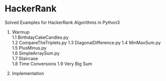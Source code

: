# HackerRank
Solved Examples for HackerRank Algorithms in Python3
  
  1. Warmup </br>
    1.1 BirthdayCakeCandles.py </br>
    1.2 CompareTheTriplets.py
    1.3 DiagonalDifference.py
    1.4 MinMaxSum.py	
    1.5 PlusMinus.py	
    1.6 SimpleArraySum.py	
    1.7 Staircase	
    1.8 Time Conversions
    1.9 Very Big Sum
  
  2. Implementation
